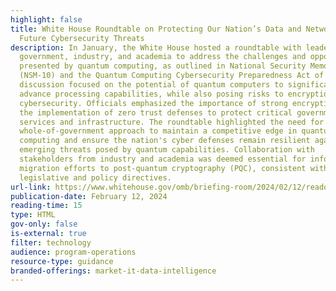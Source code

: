 ```yaml
---
highlight: false
title: White House Roundtable on Protecting Our Nation’s Data and Networks from
  Future Cybersecurity Threats
description: In January, the White House hosted a roundtable with leaders from
  government, industry, and academia to address the challenges and opportunities
  presented by quantum computing, as outlined in National Security Memorandum 10
  (NSM-10) and the Quantum Computing Cybersecurity Preparedness Act of 2022. The
  discussion focused on the potential of quantum computers to significantly
  advance processing capabilities, while also posing risks to encryption and
  cybersecurity. Officials emphasized the importance of strong encryption and
  the implementation of zero trust defenses to protect critical government
  services and infrastructure. The roundtable highlighted the need for a
  whole-of-government approach to maintain a competitive edge in quantum
  computing and ensure the nation's cyber defenses remain resilient against the
  emerging threats posed by quantum capabilities. Collaboration with
  stakeholders from industry and academia was deemed essential for informing
  migration efforts to post-quantum cryptography (PQC), consistent with
  legislative and policy directives.
url-link: https://www.whitehouse.gov/omb/briefing-room/2024/02/12/readout-of-white-house-roundtable-on-protecting-our-nations-data-and-networks-from-future-cybersecurity-threats/
publication-date: February 12, 2024
reading-time: 15
type: HTML
gov-only: false
is-external: true
filter: technology
audience: program-operations
resource-type: guidance
branded-offerings: market-it-data-intelligence
---
```

